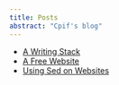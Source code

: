 ```yaml
---
title: Posts
abstract: "Cpif's blog"
---
```



- [A Writing Stack](/2022/06/2022-06-04-writing-software.html)
- [A Free Website](/2022/06/2022-06-09-cheap-website.html)
- [Using Sed on Websites](/2022/06/2022-06-14-color-words.html)
